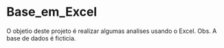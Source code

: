 # Base_em_Excel
O objetio deste projeto é realizar algumas analises usando o Excel.
Obs. A base de dados é ficticia.
